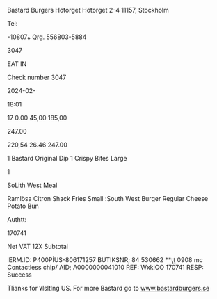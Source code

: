 Bastard Burgers Hötorget
Hötorget 2-4
11157, Stockholm

Tel:

-10807ه
Qrg. 556803-5884

3047

EAT IN

Check number 3047

2024-02-

18:01

17
0.00
45,00
185,00

247.00

220,54
26.46
247.00

1 Bastard Original Dip
1 Crispy Bites
Large

1

SoLith West Meal

Ramlösa Citron
Shack Fries
Small
؛South West Burger
Regular Cheese
Potato Bun

Authtt:

170741

Net
VAT 12Χ
Subtotal

lERM.ID: P400PİUS-806171257
BUTIKSNR; 84
530662 **ţţ 0908 mc
Contactless chip/
AID; Α0000000041010
REF: WxkiOO 170741
RESP: Success

Tlianks for ٧lsltlng US.
For more Bastard go to
www.bastardburgers.se

